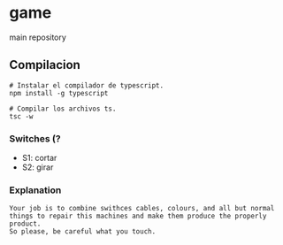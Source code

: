 # game
main repository

## Compilacion
```shell script
# Instalar el compilador de typescript.
npm install -g typescript

# Compilar los archivos ts.
tsc -w
```

### Switches (?
- S1: cortar
- S2: girar

### Explanation
```In a dystopian future where the robots rule the world and they hire you to repair them, with no payment of course. What were you thinking?
Your job is to combine swithces cables, colours, and all but normal things to repair this machines and make them produce the properly product.
So please, be careful what you touch.
```

